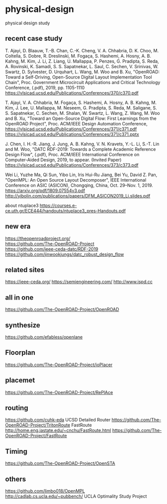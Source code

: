 # physical-design
physical design study 

## recent case study
T. Ajayi, D. Blaauw, T.-B. Chan, C.-K. Cheng, V. A. Chhabria, D. K. Choo, M. Coltella, S. Dobre, R. Dreslinski, M. Fogaça, S. Hashemi, A. Hosny, A. B. Kahng, M. Kim, J. Li, Z. Liang, U. Mallappa, P. Penzes, G. Pradipta, S. Reda, A. Rovinski, K. Samadi, S. S. Sapatnekar, L. Saul, C. Sechen, V. Srinivas, W. Swartz, D. Sylvester, D. Urquhart, L. Wang, M. Woo and B. Xu, "OpenROAD: Toward a Self-Driving, Open-Source Digital Layout Implementation Tool Chain", Proc. Government Microcircuit Applications and Critical Technology Conference, (.pdf), 2019, pp. 1105-1110 
https://vlsicad.ucsd.edu/Publications/Conferences/370/c370.pdf

T. Ajayi,  V. A. Chhabria, M. Fogaça, S. Hashemi, A. Hosny, A. B. Kahng, M. Kim, J. Lee, U. Mallappa, M. Neseem, G. Pradipta, S. Reda, M. Saligane, S. S. Sapatnekar, C. Sechen, M. Shalan,  W. Swartz,  L. Wang, Z. Wang, M. Woo and B. Xu, "Toward an Open-Source Digital Flow: First Learnings from the OpenROAD Project", Proc. ACM/IEEE Design Automation Conference,
https://vlsicad.ucsd.edu/Publications/Conferences/371/c371.pdf  
https://vlsicad.ucsd.edu/Publications/Conferences/371/c371.pptx

J. Chen, I. H.-R. Jiang, J. Jung, A. B. Kahng, V. N. Kravets, Y.-L. Li, S.-T. Lin and M. Woo, "DATC RDF-2019: Towards a Complete Academic Reference Design Flow", (.pdf), Proc. ACM/IEEE International Conference on Computer-Aided Design, 2019, to appear. (Invited Paper) https://vlsicad.ucsd.edu/Publications/Conferences/373/c373.pdf 

Wei Li, Yuzhe Ma, Qi Sun, Yibo Lin, Iris Hui-Ru Jiang, Bei Yu, David Z. Pan, "OpenMPL: An Open Source Layout Decomposer", IEEE International Conference on ASIC (ASICON), Chongqing, China, Oct. 29–Nov. 1, 2019.  
https://arxiv.org/pdf/1809.07554v3.pdf 
http://yibolin.com/publications/papers/DFM_ASICON2019_Li.slides.pdf 

about ntuplace3 https://courses.e-ce.uth.gr/ECE444/handouts/ntuplace3_pres-Handouts.pdf

## new era
https://theopenroadproject.org/  
https://github.com/The-OpenROAD-Project  
https://github.com/ieee-ceda-datc/RDF-2019  
https://github.com/jinwookjungs/datc_robust_design_flow 

## related sites
https://ieee-ceda.org/ 
https://semiengineering.com/ 
http://www.ispd.cc 

## all in one
https://github.com/The-OpenROAD-Project/OpenROAD

## synthesize
https://github.com/efabless/openlane 

## Floorplan
https://github.com/The-OpenROAD-Project/ioPlacer 

## placemet
https://github.com/The-OpenROAD-Project/RePlAce  

## routing
https://github.com/cuhk-eda 
UCSD Detailed Router https://github.com/The-OpenROAD-Project/TritonRoute
FastRoute http://home.eng.iastate.edu/~cnchu/FastRoute.html  https://github.com/The-OpenROAD-Project/FastRoute 

## Timing
https://github.com/The-OpenROAD-Project/OpenSTA  

## others
https://github.com/limbo018/OpenMPL  
http://cadlab.cs.ucla.edu/~pubbench/  UCLA Optimality Study Project

